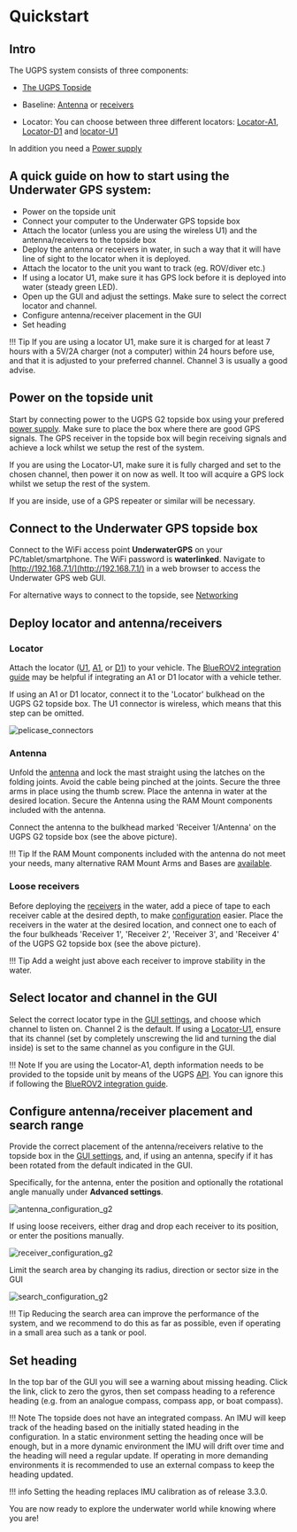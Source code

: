 # Quickstart

## Intro
The UGPS system consists of three components:

 - [The UGPS Topside](../underwater-gps/ugps-topside.md)

 - Baseline: [Antenna](../underwater-gps/antenna.md) or [receivers](../underwater-gps/receiver-d1.md)

 - Locator: 
 You can choose between three different locators: [Locator-A1](../underwater-gps/locators/locator-a1.md), [Locator-D1](../underwater-gps/locators/locator-d1.md) and [locator-U1](../underwater-gps/locators/locator-u1.md)

 In addition you need a [Power supply](../underwater-gps/power-supply.md)


## A quick guide on how to start using the Underwater GPS system:

* Power on the topside unit
* Connect your computer to the Underwater GPS topside box
* Attach the locator (unless you are using the wireless U1) and the antenna/receivers to the topside box
* Deploy the antenna or receivers in water, in such a way that it will have line of sight to the locator when it is deployed.
* Attach the locator to the unit you want to track (eg. ROV/diver etc.)
* If using a locator U1, make sure it has GPS lock before it is deployed into water (steady green LED).
* Open up the GUI and adjust the settings. Make sure to select the correct locator and channel.
* Configure antenna/receiver placement in the GUI
* Set heading

!!! Tip
    If you are using a locator U1, make sure it is charged for at least 7 hours with a 5V/2A charger (not a computer) within 24 hours before use, and that it is adjusted to your preferred channel. Channel 3 is usually a good advise.

## Power on the topside unit

Start by connecting power to the UGPS G2 topside box using your prefered [power supply](../underwater-gps/power-supply.md). Make sure to place the box where there are good GPS signals. The GPS receiver in the topside box will begin receiving signals and achieve a lock whilst we setup the rest of the system.

If you are using the Locator-U1, make sure it is fully charged and set to the chosen channel, then power it on now as well. It too will acquire a GPS lock whilst we setup the rest of the system.

If you are inside, use of a GPS repeater or similar will be necessary.

## Connect to the Underwater GPS topside box

Connect to the WiFi access point **UnderwaterGPS** on your PC/tablet/smartphone. The WiFi password is **waterlinked**. Navigate to [http://192.168.7.1/](http://192.168.7.1/) in a web browser to access the Underwater GPS web GUI.

For alternative ways to connect to the topside, see [Networking](../underwater-gps/network-settings.md)

## Deploy locator and antenna/receivers

### Locator

Attach the locator ([U1](../underwater-gps/locators/locator-u1.md), [A1](../underwater-gps/locators/locator-a1.md), or [D1](../underwater-gps/locators/locator-d1.md)) to your vehicle. The [BlueROV2 integration guide](../underwater-gps/integration/bluerov-integration.md) may be helpful if integrating an A1 or D1 locator with a vehicle tether.

If using an A1 or D1 locator, connect it to the 'Locator' bulkhead on the UGPS G2 topside box. The U1 connector is wireless, which means that this step can be omitted.

![pelicase_connectors](../img/pelicase_g2_connectors.png)

### Antenna

Unfold the [antenna](../underwater-gps/antenna.md) and lock the mast straight using the latches on the folding joints. Avoid the cable being pinched at the joints. Secure the three arms in place using the thumb screw. Place the antenna in water at the desired location. Secure the Antenna using the RAM Mount components included with the antenna.

Connect the antenna to the bulkhead marked 'Receiver 1/Antenna' on the UGPS G2 topside box (see the above picture).

!!! Tip
	If the RAM Mount components included with the antenna do not meet your needs, many alternative RAM Mount Arms and Bases are [available](https://www.rammount.com/shop-all/popular-components/c-size).

### Loose receivers

Before deploying the [receivers](../underwater-gps/receiver-d1.md) in the water, add a piece of tape to each receiver cable at the desired depth, to make [configuration](#configure-antennareceiver-placement-and-search-range) easier. Place the receivers in the water at the desired location, and connect one to each of the four bulkheads 'Receiver 1', 'Receiver 2', 'Receiver 3', and 'Receiver 4' of the UGPS G2 topside box (see the above picture).

!!! Tip
    Add a weight just above each receiver to improve stability in the water.

## Select locator and channel in the GUI

Select the correct locator type in the [GUI settings](../underwater-gps/interface/ugps-gui.md#settings), and choose which channel to listen on. Channel 2 is the default. If using a [Locator-U1](../underwater-gps/locators/locator-u1.md), ensure that its channel (set by completely unscrewing the lid and turning the dial inside) is set to the same channel as you configure in the GUI.

!!! Note
    If you are using the Locator-A1, depth information needs to be provided to the topside unit by means of the UGPS [API](../underwater-gps/integration/api.md). You can ignore this if following the [BlueROV2 integration guide](../underwater-gps/integration/bluerov-integration.md).

## Configure antenna/receiver placement and search range

Provide the correct placement of the antenna/receivers relative to the topside box in the [GUI settings](../underwater-gps/interface/ugps-gui.md#settings), and, if using an antenna, specify if it has been rotated from the default indicated in the GUI.

Specifically, for the antenna, enter the position and optionally the rotational angle manually under **Advanced settings**.

![antenna_configuration_g2](../img/antenna_configuration_g2.png)

If using loose receivers, either drag and drop each receiver to its position, or enter the positions manually.

![receiver_configuration_g2](../img/receiver_configuration_g2.png)

Limit the search area by changing its radius, direction or sector size in the GUI

![search_configuration_g2](../img/search_configuration_g2.png)

!!! Tip
    Reducing the search area can improve the performance of the system, and we recommend to do this as far as possible, even if operating in a small area such as a tank or pool.

## Set heading

In the top bar of the GUI you will see a warning about missing heading. Click the link, click to zero the gyros, then set compass heading to a reference heading (e.g. from an analogue compass, compass app, or boat compass).

!!! Note
The topside does not have an integrated compass. An IMU will keep track of the heading based on the initially stated heading in the configuration. In a static environment setting the heading once will be enough, but in a more dynamic environment the IMU will drift over time and the heading will need a regular update. If operating in more demanding environments it is recommended to use an external compass to keep the heading updated. 

!!! info
    Setting the heading replaces IMU calibration as of release 3.3.0.

You are now ready to explore the underwater world while knowing where you are!
